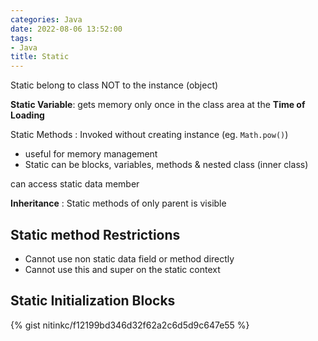```yaml
---
categories: Java
date: 2022-08-06 13:52:00
tags:
- Java
title: Static
---
```


Static belong to class NOT to the instance (object)

**Static Variable**: gets memory only once in the class area at the **Time of
Loading**

Static Methods : Invoked without creating instance (eg. `Math.pow()`)

* useful for memory management
* Static can be blocks, variables, methods & nested class (inner class)

can access static data member

**Inheritance** : Static methods of only parent is visible

## Static method Restrictions

* Cannot use non static data field or method directly
* Cannot use this and super on the static context

## Static Initialization Blocks

{% gist nitinkc/f12199bd346d32f62a2c6d5d9c647e55 %}